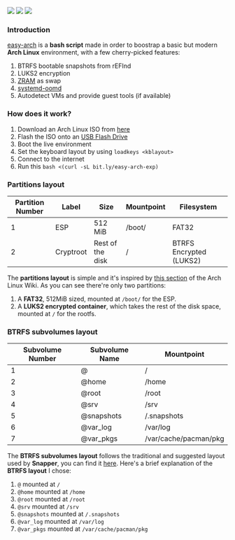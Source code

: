 ![](https://img.shields.io/github/license/classy-giraffe/easy-arch?label=License)
![](https://img.shields.io/github/stars/classy-giraffe/easy-arch?label=Stars)
![](https://img.shields.io/github/forks/classy-giraffe/easy-arch?label=Forks)

### Introduction
[easy-arch](https://github.com/classy-giraffe/easy-arch) is a **bash script** made in order to boostrap a basic but modern **Arch Linux** environment, with a few cherry-picked  features:
1. BTRFS bootable snapshots from rEFInd
2. LUKS2 encryption
3. [ZRAM](https://fedoraproject.org/wiki/Changes/SwapOnZRAM) as swap
4. [systemd-oomd](https://fedoraproject.org/wiki/Changes/EnableSystemdOomd)
5. Autodetect VMs and provide guest tools (if available)

### How does it work?
1. Download an Arch Linux ISO from [here](https://archlinux.org/download/)
2. Flash the ISO onto an [USB Flash Drive](https://wiki.archlinux.org/index.php/USB_flash_installation_medium)
3. Boot the live environment
4. Set the keyboard layout by using `loadkeys <kblayout>`
5. Connect to the internet
6. Run this `bash <(curl -sL bit.ly/easy-arch-exp)`

### Partitions layout 

| Partition Number | Label     | Size              | Mountpoint     | Filesystem              |
|------------------|-----------|-------------------|----------------|-------------------------|
| 1                | ESP       | 512 MiB           | /boot/         | FAT32                   |
| 2                | Cryptroot | Rest of the disk  | /              | BTRFS Encrypted (LUKS2) |

The **partitions layout** is simple and it's inspired by [this section](https://wiki.archlinux.org/index.php/Dm-crypt/Encrypting_an_entire_system#Btrfs_subvolumes_with_swap) of the Arch Linux Wiki. As you can see there're only two partitions:
1. A **FAT32**, 512MiB sized, mounted at `/boot/` for the ESP.
2. A **LUKS2 encrypted container**, which takes the rest of the disk space, mounted at `/` for the rootfs.

### BTRFS subvolumes layout

| Subvolume Number | Subvolume Name | Mountpoint                    |
|------------------|----------------|-------------------------------|
| 1                | @              | /                             |
| 2                | @home          | /home                         |
| 3                | @root          | /root                         |
| 4                | @srv           | /srv                          |
| 5                | @snapshots     | /.snapshots                   |
| 6                | @var_log       | /var/log                      |
| 7                | @var_pkgs      | /var/cache/pacman/pkg         |

The **BTRFS subvolumes layout** follows the traditional and suggested layout used by **Snapper**, you can find it [here](https://wiki.archlinux.org/index.php/Snapper#Suggested_filesystem_layout). Here's a brief explanation of the **BTRFS layout** I chose:
1. `@` mounted at `/`
2. `@home` mounted at `/home`
3. `@root` mounted at `/root`
4. `@srv` mounted at `/srv`
5. `@snapshots` mounted at `/.snapshots`
6. `@var_log` mounted at `/var/log`
7. `@var_pkgs` mounted at `/var/cache/pacman/pkg`
